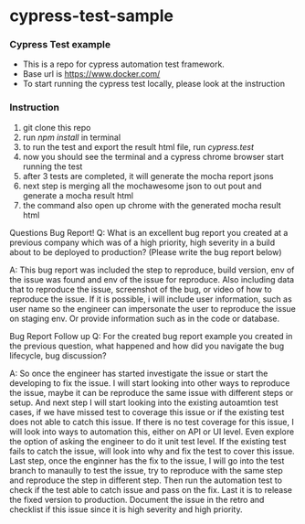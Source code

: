 # cypress-test-sample

### Cypress Test example

- This is a repo for cypress automation test framework.
- Base url is https://www.docker.com/
- To start running the cypress test locally, please look at the instruction

### Instruction

1. git clone this repo
2. run _npm install_ in terminal
3. to run the test and export the result html file, run _cypress.test_
4. now you should see the terminal and a cypress chrome browser start running the test
5. after 3 tests are completed, it will generate the mocha report jsons
6. next step is merging all the mochawesome json to out pout and generate a mocha result html
7. the command also open up chrome with the generated mocha result html

Questions
Bug Report!
Q: What is an excellent bug report you created at a previous company which was of a high priority, high severity in a build about to be deployed to production? (Please write the bug report below)

A: This bug report was included the step to reproduce, build version, env of the issue was found and env of the issue for reproduce. Also including data that to reproduce the issue, screenshot of the bug, or video of how to reproduce the issue. If it is possible, i will include user information, such as user name so the engineer can impersonate the user to reproduce the issue on staging env. Or provide information such as in the code or database.

Bug Report Follow up
Q: For the created bug report example you created in the previous question, what happened and how did you navigate the bug lifecycle, bug discussion?

A: So once the engineer has started investigate the issue or start the developing to fix the issue. I will start looking into other ways to reproduce the issue, maybe it can be reproduce the same issue with different steps or setup. And next step I will start looking into the existing autoamtion test cases, if we have missed test to coverage this issue or if the existing test does not able to catch this issue. If there is no test coverage for this issue, I will look into ways to automation this, either on API or UI level. Even explore the option of asking the engineer to do it unit test level. If the existing test fails to catch the issue, will look into why and fix the test to cover this issue. Last step, once the enginner has the fix to the issue, I will go into the test branch to manaully to test the issue, try to reproduce with the same step and reproduce the step in different step. Then run the automation test to check if the test able to catch issue and pass on the fix. Last it is to release the fixed version to production. Document the issue in the retro and checklist if this issue since it is high severity and high priority.
